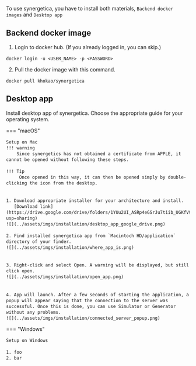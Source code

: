 To use synergetica, you have to install both materials, `Backend docker images` and `Desktop app`

## Backend docker image

1. Login to docker hub. (If you already logged in, you can skip.)
```console
docker login -u <USER_NAME> -p <PASSWORD>
```

2. Pull the docker image with this command.
```console
docker pull khokao/synergetica
```


## Desktop app

Install desktop app of synergetica. Choose the appropriate guide for your operating system.

=== "macOS"

    Setup on Mac
    !!! warning
        Since synergetics has not obtained a certificate from APPLE, it cannot be opened without following these steps.
    
    !!! Tip
         Once opened in this way, it can then be opened simply by double-clicking the icon from the desktop.


    1. Download appropriate installer for your architecture and install.
       [Download link](https://drive.google.com/drive/folders/1YUu2UI_ASRp4eGSrJu7tiib_UGKfV9hT?usp=sharing)
    ![](../assets/imgs/installation/desktop_app_google_drive.png)

    2. Find installed synergetica app from `Macintoch HD/application` directory of your finder.
    ![](../assets/imgs/installation/where_app_is.png)


    3. Right-click and select Open. A warning will be displayed, but still click open.
    ![](../assets/imgs/installation/open_app.png)
    　

    4. App will launch. After a few seconds of starting the application, a popup will appear saying that the connection to the server was successful. Once this is done, you can use Simulator or Generator without any problems.
    ![](../assets/imgs/installation/connected_server_popup.png)


        


=== "Windows"

    Setup on Windows

    1. foo
    2. bar


